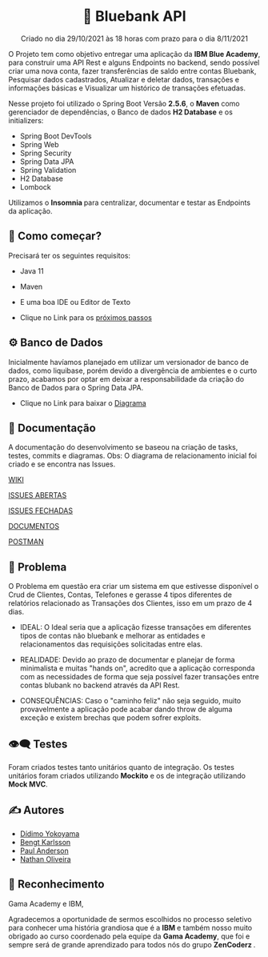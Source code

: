 <h1 align="center">💸 Bluebank API </h1>


<p align="center"> Criado no dia 29/10/2021 às 18 horas com prazo para o dia 8/11/2021 </p>

O Projeto tem como objetivo entregar uma aplicação da <b>IBM Blue Academy</b>, para construir uma API Rest e alguns Endpoints no backend, sendo possível criar uma nova conta, fazer transferências de saldo entre contas Bluebank, Pesquisar dados cadastrados, Atualizar e deletar dados, transações e informações básicas e Visualizar um histórico de transações efetuadas.

Nesse projeto foi utilizado o Spring Boot Versão <b>2.5.6</b>, o <b>Maven</b> como gerenciador de dependências, o Banco de dados <b> H2 Database</b> e os initializers:

<ul>
<li> Spring Boot DevTools </li>
<li> Spring Web </li>
<li> Spring Security </li>
<li> Spring Data JPA </li>
<li> Spring Validation </li>
<li> H2 Database </li>
<li> Lombock </li>
</ul>

Utilizamos o <b> Insomnia </b> para centralizar, documentar e testar as Endpoints da aplicação.


## 🤔 Como começar?  <a name = "getting_started"></a>

Precisará ter os seguintes requisitos:

- Java 11
- Maven
- E uma boa IDE ou Editor de Texto

- Clique no Link para os <a href="https://github.com/ZenCoderz/BlueBank/wiki/Getting-Started"> próximos passos</a>

## ⚙️ Banco de Dados

Inicialmente havíamos planejado em utilizar um versionador de banco de dados, como liquibase, porém devido a divergência de ambientes e o curto prazo, acabamos por optar em deixar a responsabilidade da criação do Banco de Dados para o Spring Data JPA.

- Clique no Link para baixar o <a href="">Diagrama</a>


## 📝 Documentação

A documentação do desenvolvimento se baseou na criação de tasks, testes, commits e diagramas.
Obs: O diagrama de relacionamento inicial foi criado e se encontra nas Issues.

<a href="https://github.com/ZenCoderz/BlueBank/wiki">WIKI</a>

<a href="https://github.com/ZenCoderz/BlueBank/pulls?q=is%3Aopen+is%3Apr">ISSUES ABERTAS</a>

<a href="https://github.com/ZenCoderz/BlueBank/pulls?q=is%3Apr+is%3Aclosed">ISSUES FECHADAS</a>

<a href="https://drive.google.com/drive/u/4/folders/1KpA8uyDkZQmv5gefKnOQvWwbhWlnNdti"> DOCUMENTOS </a>

<a href="https://www.postman.com/blue-shuttle-702989/workspace/public-bluebank-workspace"> POSTMAN </a>



## 📣 Problema <a name = "problem_statement"></a>

O Problema em questão era criar um sistema em que estivesse disponível o Crud de Clientes, Contas, Telefones e gerasse 4 tipos diferentes de relatórios relacionado as Transações dos Clientes, isso em um prazo de 4 dias.

- IDEAL: O Ideal seria que a aplicação fizesse transações em diferentes tipos de contas não bluebank e melhorar as entidades e relacionamentos das requisições solicitadas entre elas.

- REALIDADE: Devido ao prazo de documentar e planejar de forma minimalista e muitas "hands on", acredito que a aplicação corresponda com as necessidades de forma que seja possível fazer transações entre contas blubank no backend através da API Rest.

- CONSEQUÊNCIAS: Caso o "caminho feliz" não seja seguido, muito provavelmente a aplicação pode acabar dando throw de alguma exceção e existem brechas que podem sofrer exploits.


## 👁‍🗨 Testes <a name = "idea"></a>

Foram criados testes tanto unitários quanto de integração. Os testes unitários foram criados utilizando <b> Mockito</b> e os de integração utilizando <b>Mock MVC</b>.


## ✍️ Autores

- [Dídimo Yokoyama](https://github.com/ticoyk)
- [Bengt Karlsson](https://github.com/bengtfk)
- [Paul Anderson](https://github.com/paulfms)
- [Nathan Oliveira](https://github.com/nathanoliveiras)

## 🎉 Reconhecimento

Gama Academy e IBM,

Agradecemos a oportunidade de sermos escolhidos no processo seletivo para conhecer uma história grandiosa que é a <b> IBM </b> e também nosso muito obrigado ao curso coordenado pela equipe da <b> Gama Academy</b>, que foi e sempre será de grande aprendizado para todos nós do grupo <b> ZenCoderz </b>.
